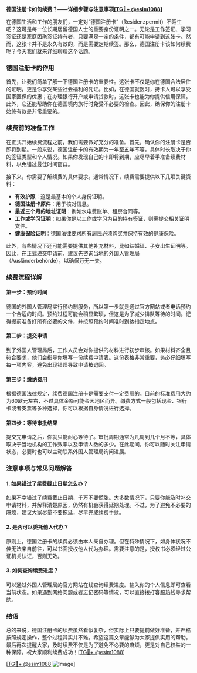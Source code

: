 **德国注册卡如何续费？——详细步骤与注意事项[[TG💪+ @esim1088](https://t.me/s/esim1088)]**

在德国生活和工作的朋友们，一定对“德国注册卡”（Residenzpermit）不陌生吧？这可是每一位长期居留德国人士的重要身份证明之一。无论是工作签证、学习签证还是家庭团聚签证持有者，只要满足一定的条件，都有可能申请到这张卡。然而，这张卡并不是永久有效的，而是需要定期续签。那么，德国注册卡该如何续费呢？今天我们就来详细聊聊这个话题。

### 德国注册卡的作用

首先，让我们简单了解一下德国注册卡的重要性。这张卡不仅是你在德国合法居住的证明，更是你享受某些社会福利的凭证。比如，在德国就医时，持卡人可以享受国家医保的优惠；在办理银行开户或申请贷款时，这张卡也能为你提供信用保障。此外，它还能帮助你在德国境内旅行时免受不必要的检查。因此，确保你的注册卡始终有效是非常重要的。

### 续费前的准备工作

在正式开始续费流程之前，我们需要做好充分的准备。首先，确认你的注册卡是否即将到期。一般来说，德国注册卡的有效期为一年至五年不等，具体时长取决于你的签证类型和个人情况。如果你发现自己的卡即将到期，应尽早着手准备续费材料，以免错过最佳时间窗口。

接下来，你需要了解续费的具体要求。通常情况下，续费需要提供以下几项关键资料：
- **有效护照**：这是最基本的个人身份证明。
- **德国注册卡原件**：用于核对信息。
- **最近三个月的地址证明**：例如水电费账单、租房合同等。
- **工作或学习证明**：如果你是以工作或学习为目的持有签证，则需提交相关证明文件。
- **健康保险证明**：德国法律要求所有居民必须购买并保持有效的健康保险。

此外，有些情况下还可能需要提供其他补充材料，比如结婚证、子女出生证明等。因此，在正式递交申请前，建议先咨询当地的外国人管理局（Ausländerbehörde），以确保万无一失。

### 续费流程详解

#### 第一步：预约时间
德国的外国人管理局实行预约制服务，所以第一步就是通过官方网站或者电话预约一个合适的时间。预约过程可能会稍显繁琐，但这是为了减少排队等待的时间。记得提前准备好所有必要的文件，并按照预约时间准时到达指定地点。

#### 第二步：提交申请
到了外国人管理局后，工作人员会对你提供的材料进行初步审核。如果材料齐全且符合要求，他们会指导你填写一份续费申请表。这份表格非常重要，务必仔细填写每一项内容，避免出现错误导致申请被退回。

#### 第三步：缴纳费用
根据德国法律规定，续费德国注册卡是需要支付一定费用的。目前的标准费用大约为60欧元左右，不过具体金额可能会因地区而异。缴费方式一般包括现金、银行卡或者支票等多种选择，你可以根据自身情况进行选择。

#### 第四步：等待审批结果
提交完申请之后，你就只能耐心等待了。审批周期通常为几周到几个月不等，具体取决于当地机构的工作效率以及申请人数的多少。在此期间，你可以随时关注申请状态，必要时也可以主动联系外国人管理局询问进展。

### 注意事项与常见问题解答

#### 1. 如果错过了续费截止日期怎么办？
如果不幸错过了续费截止日期，千万不要慌张。大多数情况下，只要你能及时补交申请材料，并解释清楚原因，仍然有机会获得延期处理。不过，为了避免不必要的麻烦，建议大家尽量不要拖延，尽早完成续费手续。

#### 2. 是否可以委托他人代办？
原则上，德国注册卡的续费必须由本人亲自办理。但在特殊情况下，如身体状况不佳无法亲自前往，可以书面授权他人代为办理。需要注意的是，授权书必须经过公证机关认证，否则无效。

#### 3. 如何查询续费进度？
可以通过外国人管理局的官方网站在线查询续费进度。输入你的个人信息即可查看当前状态。如果遇到网络问题或者忘记密码等情况，可以直接拨打客服热线寻求帮助。

### 结语

总的来说，德国注册卡的续费虽然看似复杂，但实际上只要提前做好准备，并严格按照规定操作，整个过程其实并不难。希望这篇文章能够为大家提供实用的帮助。最后再次提醒大家，及时续费不仅是为了避免不必要的麻烦，更是对自己权益的一种保障。祝大家顺利续费成功！[[TG💪+ @esim1088](https://t.me/s/esim1088)]

[[TG💪+ @esim1088](https://t.me/s/esim1088) ![Image](https://i.postimg.cc/4NQfJmqS/Snipaste-2025-05-13-00-14-12.png)]